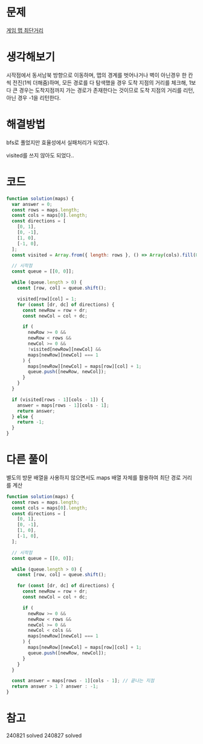 # 문제

[게임 맵 최단거리](https://school.programmers.co.kr/learn/courses/30/lessons/1844BFS)

# 생각해보기

시작점에서 동서남북 방향으로 이동하며, 맵의 경계를 벗어나거나 벽이 아닌경우 한 칸씩 전진(1씩 더해줌)하며, 모든 경로를 다 탐색했을 경우 도착 지점의 거리를 체크해, 1보다 큰 경우는 도착지점까지 가는 경로가 존재한다는 것이므로 도착 지점의 거리를 리턴, 아닌 경우 -1을 리턴한다.

# 해결방법

bfs로 풀었지만 효율성에서 실패처리가 되었다.

visited를 쓰지 않아도 되었다..

# 코드

```js
function solution(maps) {
  var answer = 0;
  const rows = maps.length;
  const cols = maps[0].length;
  const directions = [
    [0, 1],
    [0, -1],
    [1, 0],
    [-1, 0],
  ];
  const visited = Array.from({ length: rows }, () => Array(cols).fill(0));

  // 시작점
  const queue = [[0, 0]];

  while (queue.length > 0) {
    const [row, col] = queue.shift();

    visited[row][col] = 1;
    for (const [dr, dc] of directions) {
      const newRow = row + dr;
      const newCol = col + dc;

      if (
        newRow >= 0 &&
        newRow < rows &&
        newCol >= 0 &&
        !visited[newRow][newCol] &&
        maps[newRow][newCol] === 1
      ) {
        maps[newRow][newCol] = maps[row][col] + 1;
        queue.push([newRow, newCol]);
      }
    }
  }

  if (visited[rows - 1][cols - 1]) {
    answer = maps[rows - 1][cols - 1];
    return answer;
  } else {
    return -1;
  }
}
```

# 다른 풀이

별도의 방문 배열을 사용하지 않으면서도 maps 배열 자체를 활용하여 최단 경로 거리를 계산

```js
function solution(maps) {
  const rows = maps.length;
  const cols = maps[0].length;
  const directions = [
    [0, 1],
    [0, -1],
    [1, 0],
    [-1, 0],
  ];

  // 시작점
  const queue = [[0, 0]];

  while (queue.length > 0) {
    const [row, col] = queue.shift();

    for (const [dr, dc] of directions) {
      const newRow = row + dr;
      const newCol = col + dc;

      if (
        newRow >= 0 &&
        newRow < rows &&
        newCol >= 0 &&
        newCol < cols &&
        maps[newRow][newCol] === 1
      ) {
        maps[newRow][newCol] = maps[row][col] + 1;
        queue.push([newRow, newCol]);
      }
    }
  }

  const answer = maps[rows - 1][cols - 1]; // 끝나는 지점
  return answer > 1 ? answer : -1;
}
```

# 참고

240821 solved
240827 solved
